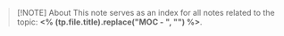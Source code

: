 > [!NOTE] About
> This note serves as an index for all notes related to the topic: **<% (tp.file.title).replace("MOC - ", "") %>**.
